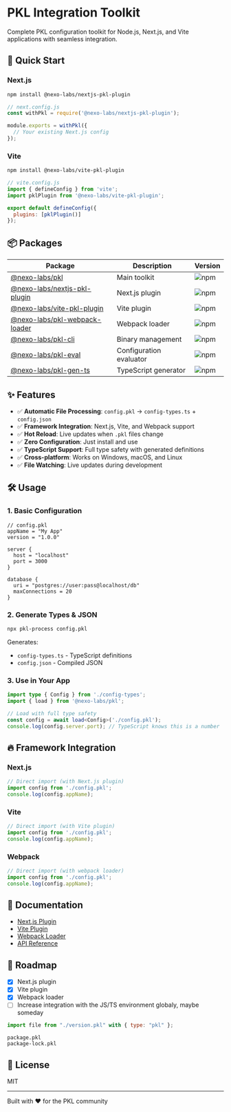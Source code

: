 # PKL Integration Toolkit

Complete PKL configuration toolkit for Node.js, Next.js, and Vite applications with seamless integration.

## 🚀 Quick Start

### Next.js
```bash
npm install @nexo-labs/nextjs-pkl-plugin
```

```javascript
// next.config.js
const withPkl = require('@nexo-labs/nextjs-pkl-plugin');

module.exports = withPkl({
  // Your existing Next.js config
});
```

### Vite
```bash
npm install @nexo-labs/vite-pkl-plugin
```

```javascript
// vite.config.js
import { defineConfig } from 'vite';
import pklPlugin from '@nexo-labs/vite-pkl-plugin';

export default defineConfig({
  plugins: [pklPlugin()]
});
```

## 📦 Packages

| Package | Description | Version |
|---------|-------------|---------|
| [@nexo-labs/pkl](./packages/pkl) | Main toolkit | ![npm](https://img.shields.io/npm/v/@nexo-labs/pkl) |
| [@nexo-labs/nextjs-pkl-plugin](./packages/nextjs-pkl-plugin) | Next.js plugin | ![npm](https://img.shields.io/npm/v/@nexo-labs/nextjs-pkl-plugin) |
| [@nexo-labs/vite-pkl-plugin](./packages/vite-pkl-plugin) | Vite plugin | ![npm](https://img.shields.io/npm/v/@nexo-labs/vite-pkl-plugin) |
| [@nexo-labs/pkl-webpack-loader](./packages/pkl-webpack-loader) | Webpack loader | ![npm](https://img.shields.io/npm/v/@nexo-labs/pkl-webpack-loader) |
| [@nexo-labs/pkl-cli](./packages/pkl-cli) | Binary management | ![npm](https://img.shields.io/npm/v/@nexo-labs/pkl-cli) |
| [@nexo-labs/pkl-eval](./packages/pkl-eval) | Configuration evaluator | ![npm](https://img.shields.io/npm/v/@nexo-labs/pkl-eval) |
| [@nexo-labs/pkl-gen-ts](./packages/pkl-gen-ts) | TypeScript generator | ![npm](https://img.shields.io/npm/v/@nexo-labs/pkl-gen-ts) |

## ✨ Features

- ✅ **Automatic File Processing**: `config.pkl` → `config-types.ts` + `config.json`
- ✅ **Framework Integration**: Next.js, Vite, and Webpack support
- ✅ **Hot Reload**: Live updates when `.pkl` files change
- ✅ **Zero Configuration**: Just install and use
- ✅ **TypeScript Support**: Full type safety with generated definitions
- ✅ **Cross-platform**: Works on Windows, macOS, and Linux
- ✅ **File Watching**: Live updates during development

## 🛠 Usage

### 1. Basic Configuration

```pkl
// config.pkl
appName = "My App"
version = "1.0.0"

server {
  host = "localhost"
  port = 3000
}

database {
  uri = "postgres://user:pass@localhost/db"
  maxConnections = 20
}
```

### 2. Generate Types & JSON

```bash
npx pkl-process config.pkl
```

Generates:
- `config-types.ts` - TypeScript definitions
- `config.json` - Compiled JSON

### 3. Use in Your App

```typescript
import type { Config } from './config-types';
import { load } from '@nexo-labs/pkl';

// Load with full type safety
const config = await load<Config>('./config.pkl');
console.log(config.server.port); // TypeScript knows this is a number
```

## 🔥 Framework Integration

### Next.js
```javascript
// Direct import (with Next.js plugin)
import config from './config.pkl';
console.log(config.appName);
```

### Vite
```javascript
// Direct import (with Vite plugin)
import config from './config.pkl';
console.log(config.appName);
```

### Webpack
```javascript
// Direct import (with webpack loader)
import config from './config.pkl';
console.log(config.appName);
```

## 📖 Documentation

- [Next.js Plugin](./packages/nextjs-pkl-plugin/README.md)
- [Vite Plugin](./packages/vite-pkl-plugin/README.md)
- [Webpack Loader](./packages/pkl-webpack-loader/README.md)
- [API Reference](./packages/pkl/README.md)

## 🎯 Roadmap

- [x] Next.js plugin
- [x] Vite plugin
- [x] Webpack loader
- [ ] Increase integration with the JS/TS environment globaly, maybe someday

```javascript
import file from "./version.pkl" with { type: "pkl" };
```
```shell
package.pkl
package-lock.pkl
```

## 📄 License

MIT

---

Built with ❤️ for the PKL community
